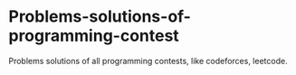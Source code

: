 # Problems-solutions-of-programming-contest
Problems solutions of all programming contests, like codeforces, leetcode.
